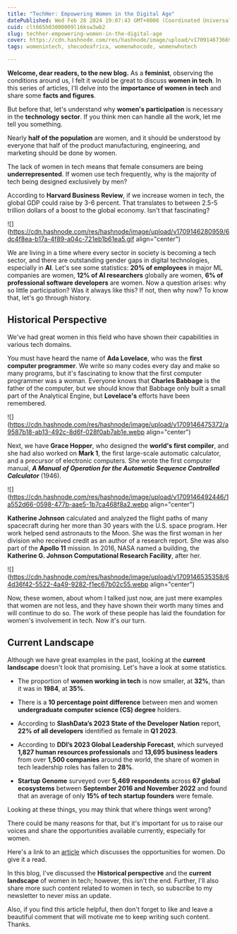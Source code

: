 ```yaml
---
title: "TechHer: Empowering Women in the Digital Age"
datePublished: Wed Feb 28 2024 19:07:43 GMT+0000 (Coordinated Universal Time)
cuid: clt665h03000009l16ksw3wb2
slug: techher-empowering-women-in-the-digital-age
cover: https://cdn.hashnode.com/res/hashnode/image/upload/v1709146736699/fe2671d9-6e56-44ee-b2ae-f2628dfd52b8.jpeg
tags: womenintech, shecodeafrica, womenwhocode, womenwhotech

---
```


**Welcome, dear readers, to the new blog.** As a **feminist**, observing the conditions around us, I felt it would be great to discuss **women in tech**. In this series of articles, I'll delve into the **importance of women in tech** and share some **facts and figures**.

But before that, let's understand why **women's participation** is necessary in the **technology sector**. If you think men can handle all the work, let me tell you something.

Nearly **half of the population** are women, and it should be understood by everyone that half of the product manufacturing, engineering, and marketing should be done by women.

The lack of women in tech means that female consumers are being **underrepresented**. If women use tech frequently, why is the majority of tech being designed exclusively by men?

According to **Harvard Business Review**, if we increase women in tech, the global GDP could raise by 3-6 percent. That translates to between 2.5-5 trillion dollars of a boost to the global economy. Isn't that fascinating?

![](https://cdn.hashnode.com/res/hashnode/image/upload/v1709146280959/6dc4f8ea-b17a-4f89-a04c-721eb1b61ea5.gif align="center")

We are living in a time where every sector in society is becoming a tech sector, and there are outstanding gender gaps in digital technologies, especially in **AI**. Let's see some statistics: **20% of employees** in major ML companies are women, **12% of AI researchers** globally are women, **6% of professional software developers** are women. Now a question arises: why so little participation? Was it always like this? If not, then why now? To know that, let's go through history.

## Historical Perspective

We've had great women in this field who have shown their capabilities in various tech domains.

You must have heard the name of **Ada Lovelace**, who was the **first computer programmer**. We write so many codes every day and make so many programs, but it's fascinating to know that the first computer programmer was a woman. Everyone knows that **Charles Babbage** is the father of the computer, but we should know that Babbage only built a small part of the Analytical Engine, but **Lovelace's** efforts have been remembered.

![](https://cdn.hashnode.com/res/hashnode/image/upload/v1709146475372/a9587b18-ab13-492c-8d6f-028f0ab7ab1e.webp align="center")

Next, we have **Grace Hopper**, who designed the **world's first compiler**, and she had also worked on **Mark 1**, the first large-scale automatic calculator, and a precursor of electronic computers. She wrote the first computer manual, ***A Manual of Operation for the Automatic Sequence Controlled Calculator*** (1946).

![](https://cdn.hashnode.com/res/hashnode/image/upload/v1709146492446/1a552d66-0598-477b-aae5-1b7ca468f8a2.webp align="center")

**Katherine Johnson** calculated and analyzed the flight paths of many spacecraft during her more than 30 years with the U.S. space program. Her work helped send astronauts to the Moon. She was the first woman in her division who received credit as an author of a research report. She was also part of the **Apollo 11** mission. In 2016, NASA named a building, the **Katherine G. Johnson Computational Research Facility**, after her.

![](https://cdn.hashnode.com/res/hashnode/image/upload/v1709146535358/64d36f42-5522-4a49-9282-f1ec67b02c55.webp align="center")

Now, these women, about whom I talked just now, are just mere examples that women are not less, and they have shown their worth many times and will continue to do so. The work of these people has laid the foundation for women's involvement in tech. Now it's our turn.

## Current Landscape

Although we have great examples in the past, looking at the **current landscape** doesn't look that promising. Let's have a look at some statistics.

* The proportion of **women working in tech** is now smaller, at **32%**, than it was in **1984**, at **35%**.
    
* There is a **10 percentage point difference** between men and women **undergraduate computer science (CS) degree** holders.
    
* According to **SlashData’s 2023 State of the Developer Nation** report, **22% of all developers** identified as female in **Q1 2023**.
    
* According to **DDI’s 2023 Global Leadership Forecast**, which surveyed **1,827 human resources professionals** and **13,695 business leaders** from over **1,500 companies** around the world, the share of women in tech leadership roles has fallen to **28%**.
    
* **Startup Genome** surveyed over **5,469 respondents** across **67 global ecosystems** between **September 2016 and November 2022** and found that an average of only **15% of tech startup founders** were female.
    

Looking at these things, you may think that where things went wrong?

There could be many reasons for that, but it's important for us to raise our voices and share the opportunities available currently, especially for women.

Here's a link to an [article](https://www.cio.com/article/215709/16-organizations-for-women-in-tech.html) which discusses the opportunities for women. Do give it a read.

In this blog, I've discussed the **Historical perspective** and the **current landscape** of women in tech; however, this isn't the end. Further, I'll also share more such content related to women in tech, so subscribe to my newsletter to never miss an update.

Also, if you find this article helpful, then don't forget to like and leave a beautiful comment that will motivate me to keep writing such content. Thanks.